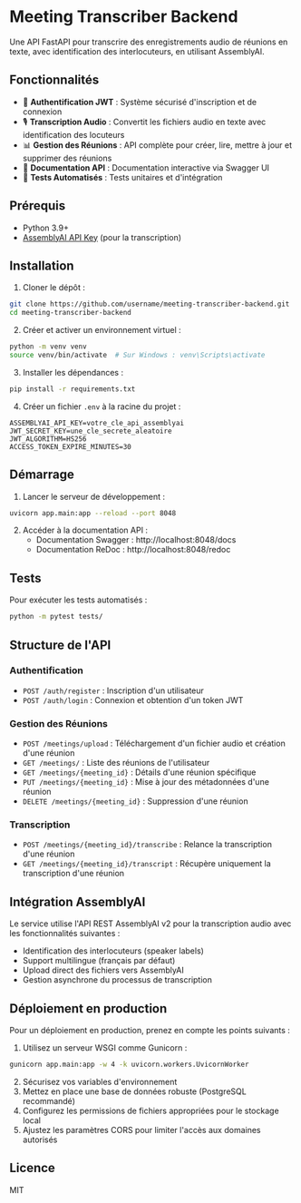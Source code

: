 # Meeting Transcriber Backend

Une API FastAPI pour transcrire des enregistrements audio de réunions en texte, avec identification des interlocuteurs, en utilisant AssemblyAI.

## Fonctionnalités

- 🔐 **Authentification JWT** : Système sécurisé d'inscription et de connexion
- 🎙️ **Transcription Audio** : Convertit les fichiers audio en texte avec identification des locuteurs
- 📊 **Gestion des Réunions** : API complète pour créer, lire, mettre à jour et supprimer des réunions
- 📄 **Documentation API** : Documentation interactive via Swagger UI
- 🧪 **Tests Automatisés** : Tests unitaires et d'intégration

## Prérequis

- Python 3.9+
- [AssemblyAI API Key](https://www.assemblyai.com/) (pour la transcription)

## Installation

1. Cloner le dépôt :
```bash
git clone https://github.com/username/meeting-transcriber-backend.git
cd meeting-transcriber-backend
```

2. Créer et activer un environnement virtuel :
```bash
python -m venv venv
source venv/bin/activate  # Sur Windows : venv\Scripts\activate
```

3. Installer les dépendances :
```bash
pip install -r requirements.txt
```

4. Créer un fichier `.env` à la racine du projet :
```
ASSEMBLYAI_API_KEY=votre_cle_api_assemblyai
JWT_SECRET_KEY=une_cle_secrete_aleatoire
JWT_ALGORITHM=HS256
ACCESS_TOKEN_EXPIRE_MINUTES=30
```

## Démarrage

1. Lancer le serveur de développement :
```bash
uvicorn app.main:app --reload --port 8048
```

2. Accéder à la documentation API :
   - Documentation Swagger : http://localhost:8048/docs
   - Documentation ReDoc : http://localhost:8048/redoc

## Tests

Pour exécuter les tests automatisés :

```bash
python -m pytest tests/
```

## Structure de l'API

### Authentification

- `POST /auth/register` : Inscription d'un utilisateur
- `POST /auth/login` : Connexion et obtention d'un token JWT

### Gestion des Réunions

- `POST /meetings/upload` : Téléchargement d'un fichier audio et création d'une réunion
- `GET /meetings/` : Liste des réunions de l'utilisateur
- `GET /meetings/{meeting_id}` : Détails d'une réunion spécifique
- `PUT /meetings/{meeting_id}` : Mise à jour des métadonnées d'une réunion
- `DELETE /meetings/{meeting_id}` : Suppression d'une réunion

### Transcription

- `POST /meetings/{meeting_id}/transcribe` : Relance la transcription d'une réunion
- `GET /meetings/{meeting_id}/transcript` : Récupère uniquement la transcription d'une réunion

## Intégration AssemblyAI

Le service utilise l'API REST AssemblyAI v2 pour la transcription audio avec les fonctionnalités suivantes :

- Identification des interlocuteurs (speaker labels)
- Support multilingue (français par défaut)
- Upload direct des fichiers vers AssemblyAI
- Gestion asynchrone du processus de transcription

## Déploiement en production

Pour un déploiement en production, prenez en compte les points suivants :

1. Utilisez un serveur WSGI comme Gunicorn :
```bash
gunicorn app.main:app -w 4 -k uvicorn.workers.UvicornWorker
```

2. Sécurisez vos variables d'environnement
3. Mettez en place une base de données robuste (PostgreSQL recommandé)
4. Configurez les permissions de fichiers appropriées pour le stockage local
5. Ajustez les paramètres CORS pour limiter l'accès aux domaines autorisés

## Licence

MIT
